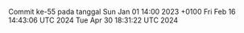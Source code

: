 Commit ke-55 pada tanggal Sun Jan 01 14:00 2023 +0100
Fri Feb 16 14:43:06 UTC 2024
Tue Apr 30 18:31:22 UTC 2024
